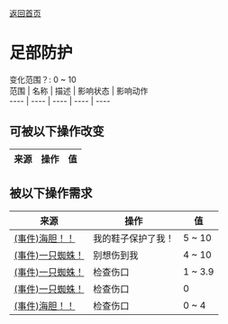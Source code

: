 [返回首页](index.md)  
# 足部防护  
变化范围？: 0 ~ 10  
范围  |  名称  |  描述  |  影响状态  |  影响动作  
----  |  ----  |  ----  |  ----  |  ----  
## 可被以下操作改变  
来源  |  操作  |  值  
----  |  ----  |  ----  
## 被以下操作需求  
来源  |  操作  |  值  
----  |  ----  |  ----  
[(事件)海胆！！](Event_Urchin.md)  |  我的鞋子保护了我！  |  5 ~ 10  
[(事件)一只蜘蛛！](Event_Spider.md)  |  别想伤到我  |  4 ~ 10  
[(事件)一只蜘蛛！](Event_Spider.md)  |  检查伤口  |  1 ~ 3.9  
[(事件)一只蜘蛛！](Event_Spider.md)  |  检查伤口  |  0  
[(事件)海胆！！](Event_Urchin.md)  |  检查伤口  |  0 ~ 4  
